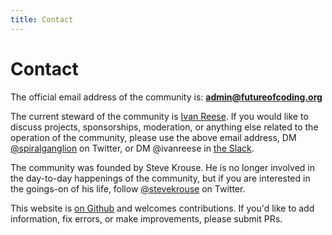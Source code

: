```yaml
---
title: Contact
---
```



# Contact

The official email address of the community is: **admin@futureofcoding.org**

The current steward of the community is [Ivan Reese](https://ivanish.ca). If you would like to discuss projects, sponsorships, moderation, or anything else related to the operation of the community, please use the above email address, DM [@spiralganglion](https://twitter.com/spiralganglion) on Twitter, or DM @ivanreese in [the Slack](/community).

The community was founded by Steve Krouse. He is no longer involved in the day-to-day happenings of the community, but if you are interested in the goings-on of his life, follow [@stevekrouse](https://twitter.com/stevekrouse) on Twitter.

This website is [on Github](https://github.com/stevekrouse/futureofcoding.org) and welcomes contributions. If you'd like to add information, fix errors, or make improvements, please submit PRs.
